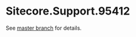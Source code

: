 # Sitecore.Support.95412

See [master branch](https://github.com/sitecoresupport/Sitecore.Support.95412) for details.